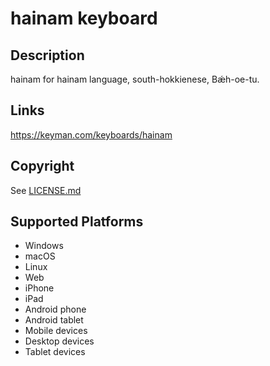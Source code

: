 hainam keyboard
==============

Description
-----------
hainam for hainam language, south-hokkienese, Bǽh-oe-tu.

Links
-----
https://keyman.com/keyboards/hainam

Copyright
---------
See [LICENSE.md](LICENSE.md)

Supported Platforms
-------------------
 * Windows
 * macOS
 * Linux
 * Web
 * iPhone
 * iPad
 * Android phone
 * Android tablet
 * Mobile devices
 * Desktop devices
 * Tablet devices

